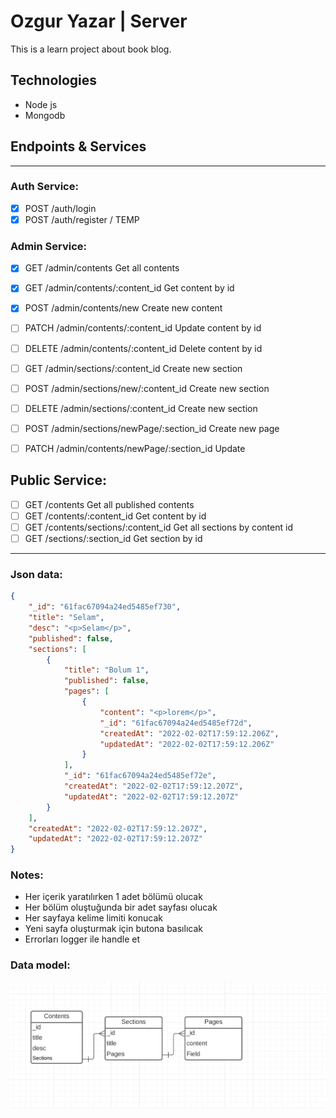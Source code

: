 # Ozgur Yazar | Server

This is a learn project about book blog.

## Technologies

- Node js
- Mongodb

## Endpoints & Services

---

### Auth Service:

- [x] POST /auth/login
- [x] POST /auth/register / TEMP

### Admin Service:

- [x] GET /admin/contents Get all contents
- [x] GET /admin/contents/:content_id Get content by id
- [x] POST /admin/contents/new Create new content
- [ ] PATCH /admin/contents/:content_id Update content by id
- [ ] DELETE /admin/contents/:content_id Delete content by id

- [ ] GET /admin/sections/:content_id Create new section
- [ ] POST /admin/sections/new/:content_id Create new section
- [ ] DELETE /admin/sections/:content_id Create new section
- [ ] POST /admin/sections/newPage/:section_id Create new page
- [ ] PATCH /admin/contents/newPage/:section_id Update

## Public Service:

- [ ] GET /contents Get all published contents
- [ ] GET /contents/:content_id Get content by id
- [ ] GET /contents/sections/:content_id Get all sections by content id
- [ ] GET /sections/:section_id Get section by id

---

### Json data:

```json
{
	"_id": "61fac67094a24ed5485ef730",
	"title": "Selam",
	"desc": "<p>Selam</p>",
	"published": false,
	"sections": [
		{
			"title": "Bolum 1",
			"published": false,
			"pages": [
				{
					"content": "<p>lorem</p>",
					"_id": "61fac67094a24ed5485ef72d",
					"createdAt": "2022-02-02T17:59:12.206Z",
					"updatedAt": "2022-02-02T17:59:12.206Z"
				}
			],
			"_id": "61fac67094a24ed5485ef72e",
			"createdAt": "2022-02-02T17:59:12.207Z",
			"updatedAt": "2022-02-02T17:59:12.207Z"
		}
	],
	"createdAt": "2022-02-02T17:59:12.207Z",
	"updatedAt": "2022-02-02T17:59:12.207Z"
}
```

### Notes:

- Her içerik yaratılırken 1 adet bölümü olucak
- Her bölüm oluştuğunda bir adet sayfası olucak
- Her sayfaya kelime limiti konucak
- Yeni sayfa oluşturmak için butona basılıcak
- Errorları logger ile handle et

### Data model:

![Model](./model.png)
